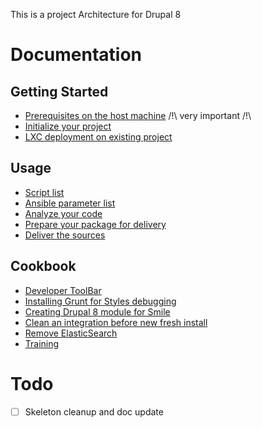This is a project Architecture for Drupal 8

Documentation
=============

Getting Started
---------------

 + [Prerequisites on the host machine](docs/prerequisites.md) /!\ very important /!\
 + [Initialize your project](docs/init.md)
 + [LXC deployment on existing project](docs/lxc.md)


Usage
------

 + [Script list](docs/scripts.md)
 + [Ansible parameter list](docs/parameters.md)
 + [Analyze your code](docs/code_quality.md)
 + [Prepare your package for delivery](docs/packaging.md)
 + [Deliver the sources](docs/deliver.md)


Cookbook
--------

 + [Developer ToolBar](docs/toolbar.md)
 + [Installing Grunt for Styles debugging](docs/grunt.md)
 + [Creating Drupal 8 module for Smile](docs/module_creation.md)
 + [Clean an integration before new fresh install](docs/clean_all.md)
 + [Remove ElasticSearch](docs/elasticsearch.md)
 + [Training](docs/training.md)
 
Todo
====

+ [ ] Skeleton cleanup and doc update
